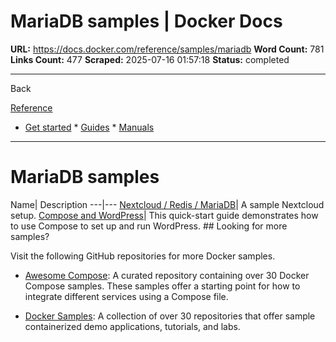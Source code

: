 # MariaDB samples | Docker Docs

**URL:** https://docs.docker.com/reference/samples/mariadb
**Word Count:** 781
**Links Count:** 477
**Scraped:** 2025-07-16 01:57:18
**Status:** completed

---

Back

[Reference](https://docs.docker.com/reference/)

  * [Get started](https://docs.docker.com/get-started/)   * [Guides](https://docs.docker.com/guides/)   * [Manuals](https://docs.docker.com/manuals/)

* * *

# MariaDB samples

Name| Description   ---|---   [Nextcloud / Redis / MariaDB](https://github.com/docker/awesome-compose/tree/master/nextcloud-redis-mariadb)| A sample Nextcloud setup.   [Compose and WordPress](https://github.com/docker/awesome-compose/tree/master/official-documentation-samples/wordpress/)| This quick-start guide demonstrates how to use Compose to set up and run WordPress.      ## Looking for more samples?

Visit the following GitHub repositories for more Docker samples.

  * [Awesome Compose](https://github.com/docker/awesome-compose): A curated repository containing over 30 Docker Compose samples. These samples offer a starting point for how to integrate different services using a Compose file.

  * [Docker Samples](https://github.com/dockersamples?q=&type=all&language=&sort=stargazers): A collection of over 30 repositories that offer sample containerized demo applications, tutorials, and labs.